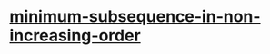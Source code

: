 # [minimum-subsequence-in-non-increasing-order](https://leetcode-cn.com/problems/minimum-subsequence-in-non-increasing-order)
